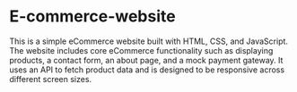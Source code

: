 # E-commerce-website
This is a simple eCommerce website built with HTML, CSS, and JavaScript. The website includes core eCommerce functionality such as displaying products, a contact form, an about page, and a mock payment gateway. It uses an API to fetch product data and is designed to be responsive across different screen sizes.

